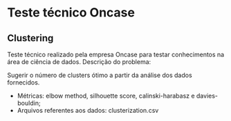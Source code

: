 # Teste técnico Oncase
## Clustering
Teste técnico realizado pela empresa Oncase para testar conhecimentos na área de ciência de dados. Descrição do problema:

Sugerir o número de clusters ótimo a partir da análise dos dados fornecidos.

- Métricas: elbow method, silhouette score, calinski-harabasz e davies-bouldin;
- Arquivos referentes aos dados: clusterization.csv